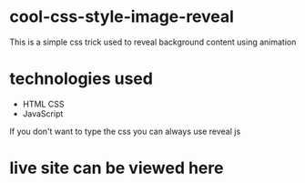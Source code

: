 # cool-css-style-image-reveal

This is a  simple css trick used to reveal background content using animation

# technologies used
* HTML CSS
* JavaScript

If you don't want to type the css you can always use reveal js

# live site can be viewed here
